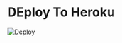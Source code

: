 # DEploy To Heroku
[![Deploy](https://www.herokucdn.com/deploy/button.svg)](https://heroku.com/deploy?template=https://github.com/enrique641503/7.0-yploader)

